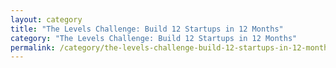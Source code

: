 ```yaml
---
layout: category
title: "The Levels Challenge: Build 12 Startups in 12 Months"
category: "The Levels Challenge: Build 12 Startups in 12 Months"
permalink: /category/the-levels-challenge-build-12-startups-in-12-months/
---
```

